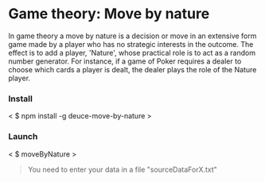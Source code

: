 # Game theory: Move by nature

In game theory a move by nature is a decision or move in an extensive form game made by a player who has no strategic interests in the outcome. The effect is to add a player, 'Nature', whose practical role is to act as a random number generator. For instance, if a game of Poker requires a dealer to choose which cards a player is dealt, the dealer plays the role of the Nature player.


### Install ###
< $ npm install -g deuce-move-by-nature >

### Launch ###

< $ moveByNature >

>You need to enter your data in a file "sourceDataForX.txt"
